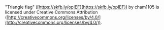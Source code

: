 "Triangle flag" ([https://skfb.ly/opIEF](https://skfb.ly/opIEF)) by cham1105 is licensed under Creative Commons Attribution ([http://creativecommons.org/licenses/by/4.0/](http://creativecommons.org/licenses/by/4.0/)).